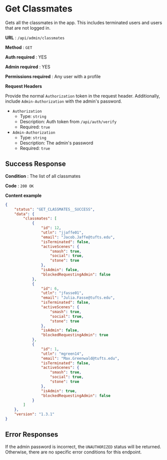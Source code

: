 # Get Classmates

Gets all the classmates in the app. This includes terminated users and users that are not logged in.

**URL** : `/api/admin/classmates`

**Method** : `GET`

**Auth required** : YES

**Admin required** : YES

**Permissions required** : Any user with a profile

**Request Headers**

Provide the normal `Authorization` token in the request header. Additionally, include `Admin-Authorization` with the admin's password.

* `Authorization`
  * Type: `string`
  * Description: Auth token from `/api/auth/verify`
  * Required: `true`
* `Admin-Authorization`
  * Type: `string`
  * Description: The admin's password
  * Required: `true`

## Success Response

**Condition** : The list of all classmates

**Code** : `200 OK`

**Content example**

```json
{
    "status": "GET_CLASSMATES__SUCCESS",
    "data": {
        "classmates": [
            {
                "id": 12,
                "utln": "jjaffe01",
                "email": "Jacob.Jaffe@tufts.edu",
                "isTerminated": false,
                "activeScenes": {
                    "smash": true,
                    "social": true,
                    "stone": true
                },
                "isAdmin": false,
                "blockedRequestingAdmin": false
            },
            {
                "id": 6,
                "utln": "jfasse01",
                "email": "Julia.Fasse@tufts.edu",
                "isTerminated": false,
                "activeScenes": {
                    "smash": true,
                    "social": true,
                    "stone": true
                },
                "isAdmin": false,
                "blockedRequestingAdmin": true
            },
            {
                "id": 1,
                "utln": "mgreen14",
                "email": "Max.Greenwald@tufts.edu",
                "isTerminated": false,
                "activeScenes": {
                    "smash": true,
                    "social": true,
                    "stone": true
                },
                "isAdmin": true,
                "blockedRequestingAdmin": false
            }
        ]
    },
    "version": "1.3.1"
}
```

## Error Responses

If the admin password is incorrect, the `UNAUTHORIZED` status will be returned. Otherwise, there are no specific error conditions for this endpoint.
